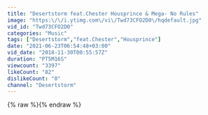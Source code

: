 ```yaml
---
title: "Desertstorm feat.Chester Housprince & Mega- No Rules"
image: "https:\/\/i.ytimg.com\/vi\/Twd73CFO2D0\/hqdefault.jpg"
vid_id: "Twd73CFO2D0"
categories: "Music"
tags: ["Desertstorm","feat.Chester","Housprince"]
date: "2021-06-23T06:54:48+03:00"
vid_date: "2018-11-30T00:55:57Z"
duration: "PT5M16S"
viewcount: "3397"
likeCount: "82"
dislikeCount: "0"
channel: "Desertstorm"
---
```

{% raw %}{% endraw %}
